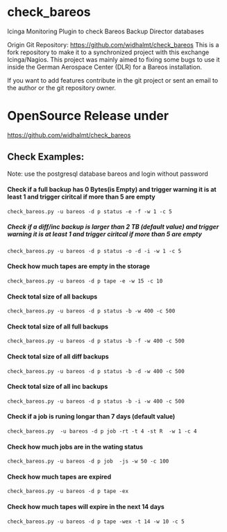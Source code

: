 # check_bareos
Icinga Monitoring Plugin to check Bareos Backup Director databases

Origin Git Repository: https://github.com/widhalmt/check_bareos
This is a fork repository to make it to a synchronized project with this exchange Icinga/Nagios. This project was mainly aimed to fixing some bugs to use it inside the German Aerospace Center (DLR) for a Bareos installation. 

If you want to add features contribute in the git project or sent an email to the author or the git repository owner.

# OpenSource Release under
https://github.com/widhalmt/check_bareos 

## Check Examples: 

Note: use the postgresql database bareos and login without password


#### Check if a full backup has 0 Bytes(is Empty) and trigger warning it is at least 1 and trigger ciritcal if more than 5 are empty 
```check_bareos.py -u bareos -d p status -e -f -w 1 -c 5```


##### Check if a diff/inc backup is larger than 2 TB (default value) and trigger warning it is at least 1 and trigger ciritcal if more than 5 are empty 
```check_bareos.py -u bareos -d p status -o -d -i -w 1 -c 5```


#### Check how much tapes are empty in the storage
```check_bareos.py -u bareos -d p tape -e -w 15 -c 10```


#### Check total size of all backups
```check_bareos.py -u bareos -d p status -b -w 400 -c 500```


#### Check total size of all full backups
```check_bareos.py -u bareos -d p status -b -f -w 400 -c 500```


#### Check total size of all diff backups
```check_bareos.py -u bareos -d p status -b -d -w 400 -c 500```


#### Check total size of all inc backups
```check_bareos.py -u bareos -d p status -b -i -w 400 -c 500```


#### Check if a job is runing longar than 7 days (default value)
```check_bareos.py  -u bareos -d p job -rt -t 4 -st R  -w 1 -c 4```


#### Check how much jobs are in the wating status
```check_bareos.py -u bareos -d p job  -js -w 50 -c 100```


#### Check how much tapes are expired
```check_bareos.py -u bareos -d p tape -ex```


#### Check how much tapes will expire in the next 14 days
```check_bareos.py -u bareos -d p tape -wex -t 14 -w 10 -c 5```

 

